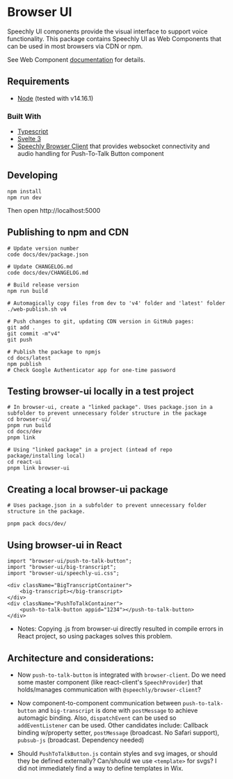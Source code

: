 # Browser UI

Speechly UI components provide the visual interface to support voice functionality. This package contains Speechly UI as Web Components that can be used in most browsers via CDN or npm.

See Web Component [documentation](https://docs.speechly.com/client-libraries/ui-components/) for details.

## Requirements

* [Node](https://nodejs.org/) (tested with v14.16.1)

### Built With

* [Typescript](https://www.typescriptlang.org/)
* [Svelte 3](https://svelte.dev/)
* [Speechly Browser Client](https://www.npmjs.com/package/@speechly/react-voice-forms/browser-client) that provides websocket connectivity and audio handling for Push-To-Talk Button component

## Developing

```
npm install
npm run dev
```

Then open http://localhost:5000

## Publishing to npm and CDN

```
# Update version number
code docs/dev/package.json

# Update CHANGELOG.md
code docs/dev/CHANGELOG.md

# Build release version
npm run build

# Automagically copy files from dev to 'v4' folder and 'latest' folder
./web-publish.sh v4

# Push changes to git, updating CDN version in GitHub pages:
git add .
git commit -m"v4"
git push

# Publish the package to npmjs
cd docs/latest
npm publish
# Check Google Authenticator app for one-time password
```

## Testing browser-ui locally in a test project

```
# In browser-ui, create a "linked package". Uses package.json in a subfolder to prevent unnecessary folder structure in the package
cd browser-ui/
pnpm run build
cd docs/dev
pnpm link 

# Using "linked package" in a project (intead of repo package/installing local)
cd react-ui
pnpm link browser-ui
```

## Creating a local browser-ui package

```
# Uses package.json in a subfolder to prevent unnecessary folder structure in the package.

pnpm pack docs/dev/
```

## Using browser-ui in React

```
import "browser-ui/push-to-talk-button";
import "browser-ui/big-transcript";
import "browser-ui/speechly-ui.css";

<div className="BigTranscriptContainer">
    <big-transcript></big-transcript>
</div>
<div className="PushToTalkContainer">
    <push-to-talk-button appid="1234"></push-to-talk-button>
</div>
```

- Notes: Copying .js from browser-ui directly resulted in compile errors in React project, so using packages solves this problem.

## Architecture and considerations:

- Now `push-to-talk-button` is integrated with `browser-client`. Do we need some master component (like react-client's `SpeechProvider`) that holds/manages communication with `@speechly/browser-client`?

- Now component-to-component communication between `push-to-talk-button` and `big-transcript` is done with `postMessage` to achieve automagic binding. Also, `dispatchEvent` can be used so `addEventListener` can be used. Other candidates include: Callback binding w/property setter, `postMessage` (broadcast. No Safari support), `pubsub-js` (broadcast. Dependency needed)

- Should `PushToTalkButton.js` contain styles and svg images, or should they be defined externally? Can/should we use `<template>` for svgs? I did not immediately find a way to define templates in Wix.

